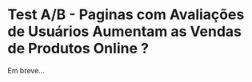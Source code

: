 # Test A/B - Paginas com Avaliações de Usuários Aumentam as Vendas de Produtos Online ? 

Em breve...
